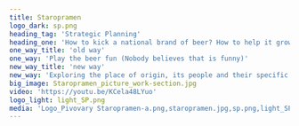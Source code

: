 ```yaml
---
title: Staropramen
logo_dark: sp.png
heading_tag: 'Strategic Planning'
heading_one: 'How to kick a national brand of beer? How to help it grow? '
one_way_title: 'old way'
one_way: 'Play the beer fun (Nobody believes that is funny)'
new_way_title: 'new way'
new_way: 'Exploring the place of origin, its people and their specific way of life.'
big_image: Staropramen_picture_work-section.jpg
video: 'https://youtu.be/KCela48LYuo'
logo_light: light_SP.png
media: 'Logo_Pivovary Staropramen-a.png,staropramen.jpg,sp.png,light_SP.png,Staropramen_picture_work-section.jpg'
---
```


